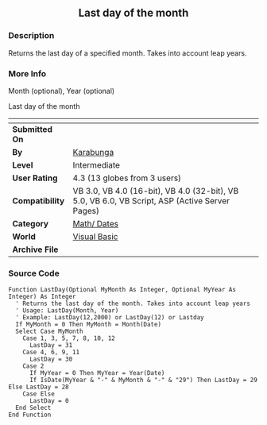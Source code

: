 ﻿<div align="center">

## Last day of the month


</div>

### Description

Returns the last day of a specified month. Takes into account leap years.
 
### More Info
 
Month (optional), Year (optional)

Last day of the month


<span>             |<span>
---                |---
**Submitted On**   |
**By**             |[Karabunga](https://github.com/Planet-Source-Code/PSCIndex/blob/master/ByAuthor/karabunga.md)
**Level**          |Intermediate
**User Rating**    |4.3 (13 globes from 3 users)
**Compatibility**  |VB 3\.0, VB 4\.0 \(16\-bit\), VB 4\.0 \(32\-bit\), VB 5\.0, VB 6\.0, VB Script, ASP \(Active Server Pages\) 
**Category**       |[Math/ Dates](https://github.com/Planet-Source-Code/PSCIndex/blob/master/ByCategory/math-dates__1-37.md)
**World**          |[Visual Basic](https://github.com/Planet-Source-Code/PSCIndex/blob/master/ByWorld/visual-basic.md)
**Archive File**   |[](https://github.com/Planet-Source-Code/karabunga-last-day-of-the-month__1-12343/archive/master.zip)





### Source Code

```
Function LastDay(Optional MyMonth As Integer, Optional MyYear As Integer) As Integer
  ' Returns the last day of the month. Takes into account leap years
  ' Usage: LastDay(Month, Year)
  ' Example: LastDay(12,2000) or LastDay(12) or Lastday
  If MyMonth = 0 Then MyMonth = Month(Date)
  Select Case MyMonth
    Case 1, 3, 5, 7, 8, 10, 12
      LastDay = 31
    Case 4, 6, 9, 11
      LastDay = 30
    Case 2
      If MyYear = 0 Then MyYear = Year(Date)
      If IsDate(MyYear & "-" & MyMonth & "-" & "29") Then LastDay = 29 Else LastDay = 28
    Case Else
      LastDay = 0
  End Select
End Function
```

